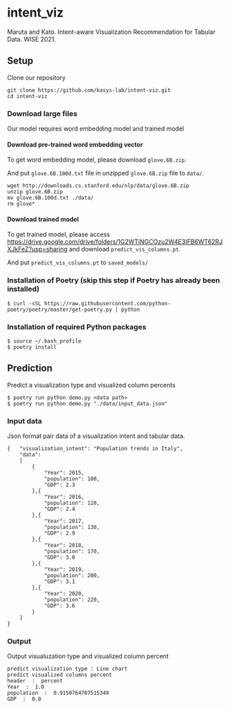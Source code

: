 # intent_viz
Maruta and Kato. Intent-aware Visualization Recommendation for Tabular Data. WISE 2021.

## Setup
Clone our repository
```
git clone https://github.com/kasys-lab/intent-viz.git
cd intent-viz
```
### Download large files
Our model requires word embedding model and trained model
#### Download pre-trained word embedding vector
To get word embedding model, please download `glove.6B.zip`.

And put `glove.6B.100d.txt` file in unzipped `glove.6B.zip` file to `data/`.
```
wget http://downloads.cs.stanford.edu/nlp/data/glove.6B.zip
unzip glove.6B.zip
mv glove.6B.100d.txt ./data/
rm glove*
```
#### Download trained model
To get trained model, please access https://drive.google.com/drive/folders/1G2WTiNGCOzu2W4E3IFB6WT62RJXJkFeZ?usp=sharing and download `predict_vis_columns.pt`.

And put `predict_vis_columns.pt` to `saved_models/`

### Installation of Poetry (skip this step if Poetry has already been installed)
```
$ curl -sSL https://raw.githubusercontent.com/python-poetry/poetry/master/get-poetry.py | python
```
### Installation of required Python packages
```
$ source ~/.bash_profile
$ poetry install
```
## Prediction
Predict a visualization type and visualized column percents
```
$ poetry run python demo.py <data path>
$ poetry run python demo.py "./data/input_data.json"
```

### Input data
Json format pair data of a visualization intent and tabular data.
```
{   "visualization_intent": "Population trends in Italy",
    "data": 
    [
        {
            "Year": 2015,
            "population": 100,
            "GDP": 2.3
        },{
            "Year": 2016,
            "population": 110,
            "GDP": 2.4
        },{
            "Year": 2017,
            "population": 130,
            "GDP": 2.9
        },{
            "Year": 2018,
            "population": 170,
            "GDP": 3.0
        },{
            "Year": 2019,
            "population": 200,
            "GDP": 3.1
        },{
            "Year": 2020,
            "population": 220,
            "GDP": 3.6
        }
    ]
}
```
### Output
Output visualuzation type and visualized column percent
```
predict visualization type : Line chart
predict visualized columns percent
header  :  percent
Year  :  1.0
population  :  0.9150764707515349
GDP  :  0.0
```


